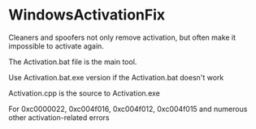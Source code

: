 # WindowsActivationFix
Cleaners and spoofers not only remove activation, but often make it impossible to activate again.         

The Activation.bat file is the main tool.
   
Use Activation.bat.exe version if the Activation.bat doesn't work
  
Activation.cpp is the source to Activation.exe

For 0xc0000022, 0xc004f016, 0xc004f012, 0xc004f015 and numerous other activation-related errors
